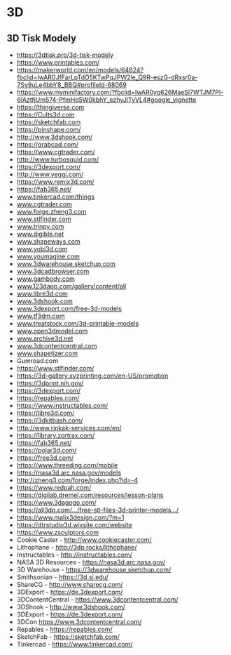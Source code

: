 # 3D

## 3D Tisk Modely
- https://3dtisk.pro/3d-tisk-modely
- https://www.printables.com/  
- https://makerworld.com/en/models/64824?fbclid=IwAR0JfFarLpTdO5KTwPqJPW2le_Q9R-eszG-dRxsr0a-7Sy9uLe4bbY8_BBQ#profileId-68069
- https://www.myminifactory.com/?fbclid=IwAR0yq626MaeSl7WTJM7PI-6lAztfjUm574-PfmHq5W0kbhY_ezhyJlTyVL4#google_vignette
- https://thingiverse.com  
- https://Cults3d.com  
- https://sketchfab.com  
- https://pinshape.com/  
- http://www.3dshook.com/  
- https://grabcad.com/  
- https://www.cgtrader.com/  
- http://www.turbosquid.com/  
- https://3dexport.com/  
- http://www.yeggi.com/  
- https://www.remix3d.com/  
- https://fab365.net/  
- www.tinkercad.com/things  
- www.cgtrader.com  
- www.forge.zheng3.com  
- www.stlfinder.com  
- www.trinpy.com  
- www.digible.net  
- www.shapeways.com  
- www.yobi3d.com  
- www.youmagine.com  
- www.3dwarehouse.sketchup.com  
- www.3dcadbrowser.com  
- www.gambody.com  
- www.123dapp.com/gallery/content/all   
- www.libre3d.com  
- www.3dshook.com   
- www.3dexport.com/free-3d-models  
- www.tf3dm.com  
- www.treatstock.com/3d-printable-models  
- www.open3dmodel.com  
- www.archive3d.net  
- www.3dcontentcentral.com  
- www.shapetizer.com  
- Gumroad.com  
- https://www.stlfinder.com/  
- https://3d-gallery.xyzprinting.com/en-US/promotion  
- https://3dprint.nih.gov/  
- https://3dexport.com/  
- https://repables.com/  
- https://www.instructables.com/  
- https://libre3d.com/  
- https://3dkitbash.com/  
- http://www.rinkak-services.com/en/  
- https://library.zortrax.com/  
- https://fab365.net/  
- https://polar3d.com/  
- https://free3d.com/  
- https://www.threeding.com/mobile  
- https://nasa3d.arc.nasa.gov/models  
- http://zheng3.com/forge/index.php?id=-4  
- https://www.redpah.com/  
- https://digilab.dremel.com/resources/lesson-plans  
- https://www.3dagogo.com/  
- https://all3dp.com/.../free-stl-files-3d-printer-models.../  
- https://www.malix3design.com/?m=1  
- https://dtrstudio3d.wixsite.com/website  
- https://www.zsculptors.com  
- Cookie Caster - http://www.cookiecaster.com/  
- Lithophane - http://3dp.rocks/lithophane/  
- Instructables - http://instructables.com/  
- NASA 3D Resources - https://nasa3d.arc.nasa.gov/  
- 3D Warehouse - https://3dwarehouse.sketchup.com/  
- Smithsonian - https://3d.si.edu/  
- ShareCG - http://www.sharecg.com/  
- 3DExport - https://de.3dexport.com/  
- 3DContentCentral - https://www.3dcontentcentral.com/  
- 3DShook - http://www.3dshook.com/  
- 3DExport - https://de.3dexport.com/  
- 3DCon https://www.3dcontentcentral.com/  
- Repables - https://repables.com/  
- SketchFab - https://sketchfab.com/  
- Tinkercad - https://www.tinkercad.com/ 
